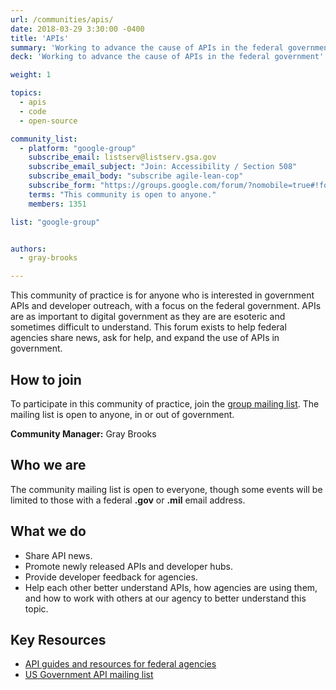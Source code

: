 ```yaml
---
url: /communities/apis/
date: 2018-03-29 3:30:00 -0400
title: 'APIs'
summary: 'Working to advance the cause of APIs in the federal government'
deck: 'Working to advance the cause of APIs in the federal government'

weight: 1

topics:
  - apis
  - code
  - open-source

community_list:
  - platform: "google-group"
    subscribe_email: listserv@listserv.gsa.gov
    subscribe_email_subject: "Join: Accessibility / Section 508"
    subscribe_email_body: "subscribe agile-lean-cop"
    subscribe_form: "https://groups.google.com/forum/?nomobile=true#!forum/us-government-apis"
    terms: "This community is open to anyone."
    members: 1351

list: "google-group"


authors:
  - gray-brooks

---
```


This community of practice is for anyone who is interested in government APIs and developer outreach, with a focus on the federal government. APIs are as important to digital government as they are are esoteric and sometimes difficult to understand. This forum exists to help federal agencies share news, ask for help, and expand the use of APIs in government.

## How to join

To participate in this community of practice, join the [group mailing list](https://groups.google.com/forum/?nomobile=true#!forum/us-government-apis). The mailing list is open to anyone, in or out of government.

**Community Manager:** Gray Brooks

## Who we are

The community mailing list is open to everyone, though some events will be limited to those with a federal **.gov** or **.mil** email address.

## What we do

* Share API news.
* Promote newly released APIs and developer hubs.
* Provide developer feedback for agencies.
* Help each other better understand APIs, how agencies are using them, and how to work with others at our agency to better understand this topic.

## Key Resources

 - [API guides and resources for federal agencies](https://api-all-the-x.18f.gov/)
 - [US Government API mailing list](https://groups.google.com/forum/?nomobile=true#!forum/us-government-apis)
